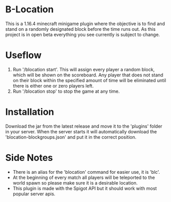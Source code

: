 # B-Location
This is a 1.16.4 minecraft minigame plugin where the objective is to find and stand on a randomly designated block before the time runs out.
As this project is in open beta everything you see currently is subject to change.

# Useflow
1. Run '/blocation start'. This will assign every player a random block, which will be shown on the scoreboard. Any player that does not stand on their block within the specified amount of time will be eliminated until there is either one or zero players left.
2. Run '/blocation stop' to stop the game at any time.

# Installation
Download the jar from the latest release and move it to the 'plugins' folder in your server. When the server starts it will automatically download the 'blocation-blockgroups.json' and put it in the correct position.

# Side Notes
* There is an alias for the 'blocation' command for easier use, it is 'blc'.
* At the beginning of every match all players will be teleported to the world spawn so please make sure it is a desirable location.
* This plugin is made with the Spigot API but it should work with most popular server apis.
